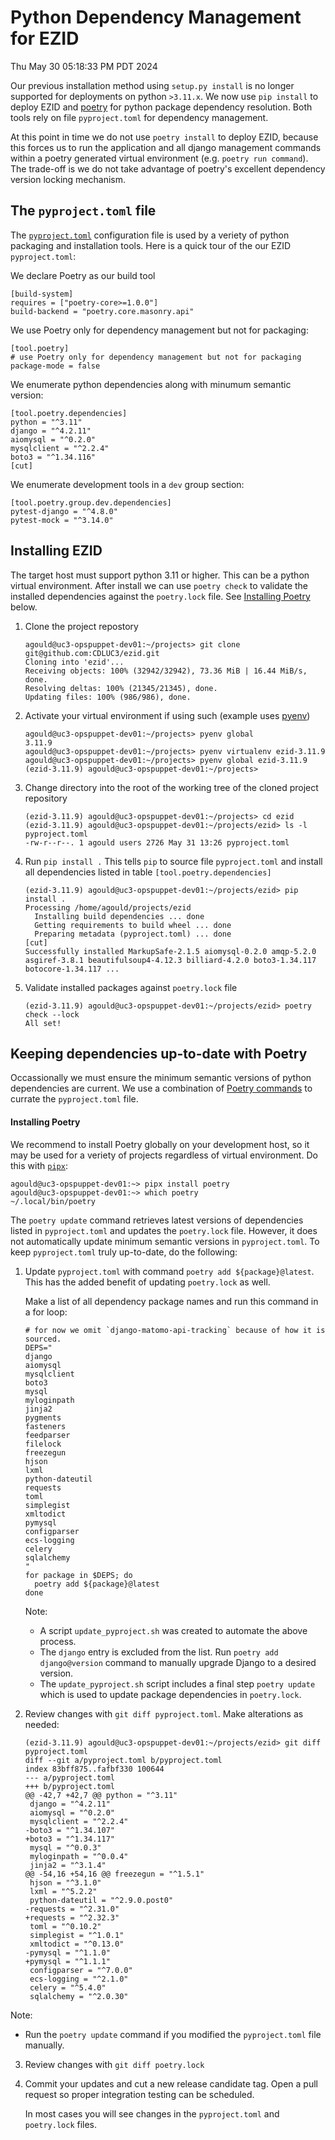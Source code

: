 Python Dependency Management for EZID
=====================================

Thu May 30 05:18:33 PM PDT 2024

Our previous installation method using `setup.py install` is no longer
supported for deployments on python `>3.11.x`.  We now use `pip install` to
deploy EZID and [poetry](https://python-poetry.org/docs/) for python package
dependency resolution.  Both tools rely on file `pyproject.toml` for dependency
management.

At this point in time we do not use `poetry install` to deploy EZID, because
this forces us to run the application and all django management commands within
a poetry generated virtual environment (e.g. `poetry run command`). The
trade-off is we do not take advantage of poetry's excellent dependency version
locking mechanism.


The `pyproject.toml` file
-------------------------

The
[`pyproject.toml`](https://packaging.python.org/en/latest/guides/writing-pyproject-toml/#writing-pyproject-toml)
configuration file is used by a veriety of python packaging and installation
tools.  Here is a quick tour of the our EZID `pyproject.toml`:

We declare Poetry as our build tool
```
[build-system]
requires = ["poetry-core>=1.0.0"]
build-backend = "poetry.core.masonry.api"
```

We use Poetry only for dependency management but not for packaging:
```
[tool.poetry]
# use Poetry only for dependency management but not for packaging
package-mode = false
```

We enumerate python dependencies along with minumum semantic version:
```
[tool.poetry.dependencies]
python = "^3.11"
django = "^4.2.11"
aiomysql = "^0.2.0"
mysqlclient = "^2.2.4"
boto3 = "^1.34.116"
[cut]
```

We enumerate development tools in a `dev` group section:
```
[tool.poetry.group.dev.dependencies]
pytest-django = "^4.8.0"
pytest-mock = "^3.14.0"
```



Installing EZID
---------------

The target host must support python 3.11 or higher.  This can be a python virtual environment.
After install we can use `poetry check` to validate the installed dependencies against the
`poetry.lock` file.  See [Installing Poetry](#installing-poetry) below.

1. Clone the project repostory
   ```
   agould@uc3-opspuppet-dev01:~/projects> git clone git@github.com:CDLUC3/ezid.git
   Cloning into 'ezid'...
   Receiving objects: 100% (32942/32942), 73.36 MiB | 16.44 MiB/s, done.
   Resolving deltas: 100% (21345/21345), done.
   Updating files: 100% (986/986), done.
   ```

1. Activate your virtual environment if using such (example uses [pyenv](https://github.com/pyenv/pyenv?tab=readme-ov-file#automatic-installer))
   ```
   agould@uc3-opspuppet-dev01:~/projects> pyenv global
   3.11.9
   agould@uc3-opspuppet-dev01:~/projects> pyenv virtualenv ezid-3.11.9
   agould@uc3-opspuppet-dev01:~/projects> pyenv global ezid-3.11.9
   (ezid-3.11.9) agould@uc3-opspuppet-dev01:~/projects> 
   ```

1. Change directory into the root of the working tree of the cloned project repository
   ```
   (ezid-3.11.9) agould@uc3-opspuppet-dev01:~/projects> cd ezid
   (ezid-3.11.9) agould@uc3-opspuppet-dev01:~/projects/ezid> ls -l pyproject.toml 
   -rw-r--r--. 1 agould users 2726 May 31 13:26 pyproject.toml
   ```

1. Run `pip install .` This tells `pip` to source file `pyproject.toml` and
   install all dependencies listed in table `[tool.poetry.dependencies]`
   ```
   (ezid-3.11.9) agould@uc3-opspuppet-dev01:~/projects/ezid> pip install .
   Processing /home/agould/projects/ezid
     Installing build dependencies ... done
     Getting requirements to build wheel ... done
     Preparing metadata (pyproject.toml) ... done
   [cut]
   Successfully installed MarkupSafe-2.1.5 aiomysql-0.2.0 amqp-5.2.0 asgiref-3.8.1 beautifulsoup4-4.12.3 billiard-4.2.0 boto3-1.34.117 botocore-1.34.117 ...
   ```

1. Validate installed packages against `poetry.lock` file
   ```
   (ezid-3.11.9) agould@uc3-opspuppet-dev01:~/projects/ezid> poetry check --lock
   All set!
   ```


Keeping dependencies up-to-date with Poetry
-------------------------------------------

Occassionally we must ensure the minimum semantic versions of python
dependencies are current.  We use a combination of
[Poetry commands](https://python-poetry.org/docs/cli/) to currate the `pyproject.toml` file.


#### Installing Poetry

We recommend to install Poetry globally on your development host, so it may be
used for a veriety of projects regardless of virtual environment.  Do this with
[`pipx`](https://python.land/virtual-environments/pipx):
```
agould@uc3-opspuppet-dev01:~> pipx install poetry
agould@uc3-opspuppet-dev01:~> which poetry
~/.local/bin/poetry
```


The `poetry update` command retrieves latest versions of dependencies listed in
`pyproject.toml` and updates the `poetry.lock` file.  However, it does not
automatically update minimum semantic versions in `pyproject.toml`.  To keep
`pyproject.toml` truly up-to-date, do the following:

1. Update `pyproject.toml` with command `poetry add ${package}@latest`.  This has
   the added benefit of updating `poetry.lock` as well.

   Make a list of all dependency package names and run this command in a for loop:

   ```
   # for now we omit `django-matomo-api-tracking` because of how it is sourced.
   DEPS="
   django
   aiomysql
   mysqlclient
   boto3
   mysql
   myloginpath
   jinja2
   pygments
   fasteners
   feedparser
   filelock
   freezegun
   hjson
   lxml
   python-dateutil
   requests
   toml
   simplegist
   xmltodict
   pymysql
   configparser
   ecs-logging
   celery
   sqlalchemy
   "
   for package in $DEPS; do
     poetry add ${package}@latest
   done
   ```
   Note:
   * A script `update_pyproject.sh` was created to automate the above process.
   * The `django` entry is excluded from the list. Run `poetry add django@version` command to manually upgrade Django to a desired version.
   * The `update_pyproject.sh` script includes a final step `poetry update` which is used to update package dependencies in `poetry.lock`.

1. Review changes with `git diff pyproject.toml`.  Make alterations as needed:
   ```
   (ezid-3.11.9) agould@uc3-opspuppet-dev01:~/projects/ezid> git diff pyproject.toml
   diff --git a/pyproject.toml b/pyproject.toml
   index 83bff875..fafbf330 100644
   --- a/pyproject.toml
   +++ b/pyproject.toml
   @@ -42,7 +42,7 @@ python = "^3.11"
    django = "^4.2.11"
    aiomysql = "^0.2.0"
    mysqlclient = "^2.2.4"
   -boto3 = "^1.34.107"
   +boto3 = "^1.34.117"
    mysql = "^0.0.3"
    myloginpath = "^0.0.4"
    jinja2 = "^3.1.4"
   @@ -54,16 +54,16 @@ freezegun = "^1.5.1"
    hjson = "^3.1.0"
    lxml = "^5.2.2"
    python-dateutil = "^2.9.0.post0"
   -requests = "^2.31.0"
   +requests = "^2.32.3"
    toml = "^0.10.2"
    simplegist = "^1.0.1"
    xmltodict = "^0.13.0"
   -pymysql = "^1.1.0"
   +pymysql = "^1.1.1"
    configparser = "^7.0.0"
    ecs-logging = "^2.1.0"
    celery = "^5.4.0"
    sqlalchemy = "^2.0.30"
   ``` 
Note:
* Run the `poetry update` command if you modified the `pyproject.toml` file manually.
  
3. Review changes with `git diff poetry.lock`
   
4. Commit your updates and cut a new release candidate tag.  Open a pull request so 
   proper integration testing can be scheduled.

   In most cases you will see changes in the `pyproject.toml` and `poetry.lock` files.



